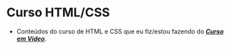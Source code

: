 # Curso HTML/CSS
- Conteúdos do curso de HTML e CSS que eu fiz/estou fazendo do *__[Curso em Vídeo](https://www.cursoemvideo.com/)__*.
